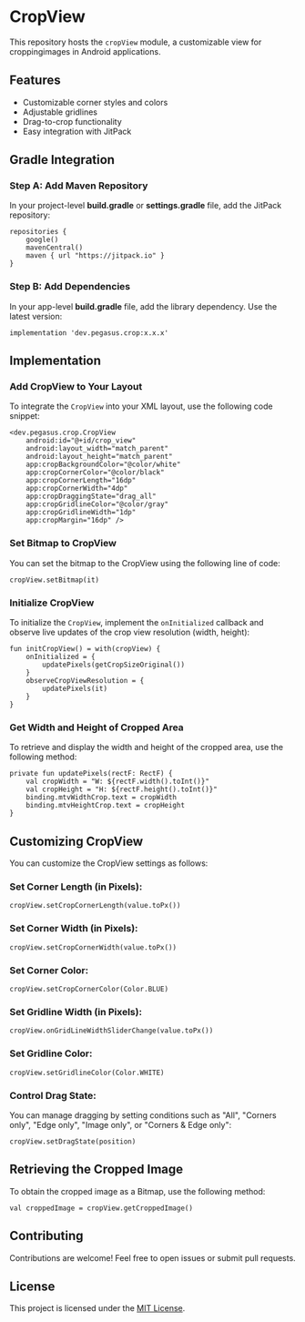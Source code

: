 # CropView


This repository hosts the `cropView` module, a customizable view for croppingimages in Android applications.

## Features

* Customizable corner styles and colors
* Adjustable gridlines
* Drag-to-crop functionality
* Easy integration with JitPack

## Gradle Integration

### Step A: Add Maven Repository

In your project-level **build.gradle** or **settings.gradle** file, add the JitPack repository:
```
repositories {
    google()
    mavenCentral()
    maven { url "https://jitpack.io" }
}
```  

### Step B: Add Dependencies

In your app-level **build.gradle** file, add the library dependency. Use the latest version: 
```
implementation 'dev.pegasus.crop:x.x.x'
```

## Implementation

### Add CropView to Your Layout
To integrate the `CropView` into your XML layout, use the following code snippet:
```
<dev.pegasus.crop.CropView
    android:id="@+id/crop_view"
    android:layout_width="match_parent"
    android:layout_height="match_parent"
    app:cropBackgroundColor="@color/white"
    app:cropCornerColor="@color/black"
    app:cropCornerLength="16dp"
    app:cropCornerWidth="4dp"
    app:cropDraggingState="drag_all"
    app:cropGridlineColor="@color/gray"
    app:cropGridlineWidth="1dp"
    app:cropMargin="16dp" />
```
### Set Bitmap to CropView
You can set the bitmap to the CropView using the following line of code:
```
cropView.setBitmap(it)
```
### Initialize CropView
To initialize the `CropView`, implement the `onInitialized` callback and observe live updates of the crop view resolution (width, height):
```
fun initCropView() = with(cropView) {
    onInitialized = {
        updatePixels(getCropSizeOriginal())
    }
    observeCropViewResolution = {
        updatePixels(it)
    }
}
```
### Get Width and Height of Cropped Area
To retrieve and display the width and height of the cropped area, use the following method:
```
private fun updatePixels(rectF: RectF) {
    val cropWidth = "W: ${rectF.width().toInt()}"
    val cropHeight = "H: ${rectF.height().toInt()}"
    binding.mtvWidthCrop.text = cropWidth
    binding.mtvHeightCrop.text = cropHeight
}
```

## Customizing CropView
  You can customize the CropView settings as follows:

### Set Corner Length (in Pixels):
    cropView.setCropCornerLength(value.toPx())

### Set Corner Width (in Pixels):
    cropView.setCropCornerWidth(value.toPx())

### Set Corner Color:
    cropView.setCropCornerColor(Color.BLUE)

### Set Gridline Width (in Pixels):
    cropView.onGridLineWidthSliderChange(value.toPx())

### Set Gridline Color:
    cropView.setGridlineColor(Color.WHITE)
        
### Control Drag State:
You can manage dragging by setting conditions such as "All", "Corners only", "Edge only", "Image only", or "Corners & Edge only":
```
cropView.setDragState(position)
```
## Retrieving the Cropped Image
To obtain the cropped image as a Bitmap, use the following method:
```
val croppedImage = cropView.getCroppedImage()
```

## Contributing

Contributions are welcome! Feel free to open issues or submit pull requests.

## License

This project is licensed under the [MIT License](LICENSE).
